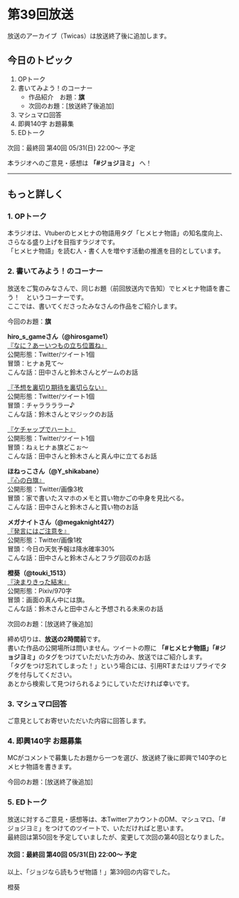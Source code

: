 # 第39回放送

放送のアーカイブ（Twicas）は放送終了後に追加します。  

## 今日のトピック
1. OPトーク
1. 書いてみよう！のコーナー
    - 作品紹介　お題：<b>旗</b>
    - 次回のお題：<b></b>[放送終了後追加]
1. マシュマロ回答
1. 即興140字 お題募集
1. EDトーク

次回：最終回 第40回 05/31(日) 22:00～ 予定  

本ラジオへのご意見・感想は **「#ジョジヨミ」** へ！

---

## もっと詳しく
### 1. OPトーク

本ラジオは、Vtuberのヒメヒナの物語用タグ「ヒメヒナ物語」の知名度向上、さらなる盛り上げを目指すラジオです。  
「ヒメヒナ物語」を読む人・書く人を増やす活動の推進を目的としています。  

### 2. 書いてみよう！のコーナー
放送をご覧のみなさんで、同じお題（前回放送内で告知）でヒメヒナ物語を書こう！　というコーナーです。  
ここでは、書いてくださったみなさんの作品をご紹介します。

今回のお題：<b>旗</b>

**hiro_s_gameさん（@hirosgame1）**  
[『なに？あーいつもの立ち位置ね』](https://twitter.com/hirosgame1/status/1262614173051043842?s=20)  
公開形態：Twitter/ツイート1個  
冒頭：ヒナぁ見て～  
こんな話：田中さんと鈴木さんとゲームのお話  

[『予想を裏切り期待を裏切らない』](https://twitter.com/hirosgame1/status/1262616138514526208?s=20)  
公開形態：Twitter/ツイート1個  
冒頭：チャララララー♪  
こんな話：鈴木さんとマジックのお話  

[『ケチャップでハート』](https://twitter.com/hirosgame1/status/1263021073932578818?s=20)  
公開形態：Twitter/ツイート1個  
冒頭：ねぇヒナぁ旗どこぉ～  
こんな話：田中さんと鈴木さんと真ん中に立てるお話  

**ほねっこさん（@Y_shikabane）**  
[『心の白旗』](https://twitter.com/Y_shikabane/status/1264129229563637761?s=20)  
公開形態：Twitter/画像3枚  
冒頭：家で書いたスマホのメモと買い物かごの中身を見比べる。  
こんな話：田中さんと鈴木さんと買い物のお話  

**メガナイトさん（@megaknight427）**  
[『発言にはご注意を』](https://twitter.com/megaknight427/status/1264200137821151232?s=20)  
公開形態：Twitter/画像1枚  
冒頭：今日の天気予報は降水確率30%  
こんな話：田中さんと鈴木さんとフラグ回収のお話

**橙葵（@touki_1513）**  
[『決まりきった結末』](https://twitter.com/touki_1513/status/1264511320608526336?s=20)  
公開形態：Pixiv/970字  
冒頭：画面の真ん中には旗。  
こんな話：鈴木さんと田中さんと予想される未来のお話 

次回のお題：<b></b>[放送終了後追加]

締め切りは、**放送の2時間前**です。  
書いた作品の公開場所は問いません。ツイートの際に <b>「#ヒメヒナ物語」「#ジョジヨミ」</b>のタグをつけていただいた方のみ、放送ではご紹介します。  
「タグをつけ忘れてしまった！」という場合には、引用RTまたはリプライでタグを付与してください。  
あとから検索して見つけられるようにしていただければ幸いです。  

### 3. マシュマロ回答
ご意見としてお寄せいただいた内容に回答します。

### 4. 即興140字 お題募集
MCがコメントで募集したお題から一つを選び、放送終了後に即興で140字のヒメヒナ物語を書きます。

今回のお題：[放送終了後追加]

### 5. EDトーク

放送に対するご意見・感想等は、本TwitterアカウントのDM、マシュマロ、「#ジョジヨミ」をつけてのツイートで、いただければと思います。  
最終回は第50回を予定していましたが、変更して次回の第40回となりました。  

#### 次回：最終回 第40回 05/31(日) 22:00～ 予定  

以上、「ジョジなら読もうぜ物語！」第39回の内容でした。

橙葵

